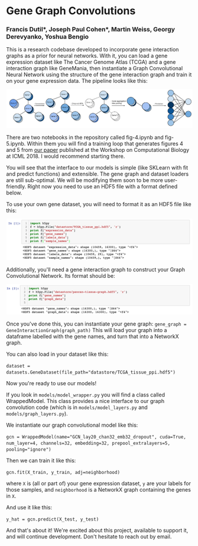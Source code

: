 # Gene Graph Convolutions

### Francis Dutil*, Joseph Paul Cohen*, Martin Weiss, Georgy Derevyanko, Yoshua Bengio

This is a research codebase developed to incorporate gene interaction graphs as a prior for neural networks. With it, you can load a gene expression dataset like The Cancer Genome Atlas (TCGA) and a gene interaction graph like GeneMania, then instantiate a Graph Convolutional Neural Network using the structure of the gene interaction graph and train it on your gene expression data. The pipeline looks like this:

<img src="./data/img/pipeline.png" alt="conv-graph-pipeline">

There are two notebooks in the repository called fig-4.ipynb and fig-5.ipynb. Within them you will find a training loop that generates figures 4 and 5 from [our paper](https://arxiv.org/pdf/1806.06975.pdf) published at the Workshop on Computational Biology at ICML 2018. I would recommend starting there.

You will see that the interface to our models is simple (like SKLearn with fit and predict functions) and extensible. The gene graph and dataset loaders are still sub-optimal. We will be modifying them soon to be more user-friendly. Right now you need to use an HDF5 file with a format defined below. 

To use your own gene dataset, you will need to format it as an HDF5 file like this:

<img src="./data/img/HDF5_dataset_format.png" alt="HDF5Format">

Additionally, you'll need a gene interaction graph to construct your Graph Convolutional Network. Its format should be:

<img src="./data/img/HDF5_graph_format.png" alt="HDF5Format">

Once you've done this, you can instantiate your gene graph:
`gene_graph = GeneInteractionGraph(graph_path)`
This will load your graph into a dataframe labelled with the gene names, and turn that into a NetworkX graph.

You can also load in your dataset like this: 

`dataset = datasets.GeneDataset(file_path="datastore/TCGA_tissue_ppi.hdf5")`

Now you're ready to use our models!

If you look in `models/model_wrapper.py` you will find a class called WrappedModel. This class provides a nice interface to our graph convolution code (which is in `models/model_layers.py` and `models/graph_layers.py`). 

We instantiate our graph convolutional model like this:

`gcn = WrappedModel(name="GCN_lay20_chan32_emb32_dropout", cuda=True, num_layer=4, channels=32, embedding=32, prepool_extralayers=5, pooling="ignore")`

Then we can train it like this:

`gcn.fit(X_train, y_train, adj=neighborhood)`

where `X` is (all or part of) your gene expression dataset, `y` are your labels for those samples, and `neighborhood` is a NetworkX graph containing the genes in `X`.

And use it like this:

`y_hat = gcn.predict(X_test, y_test)`

And that's about it! We're excited about this project, available to support it, and will continue development. Don't hesitate to reach out by email.
